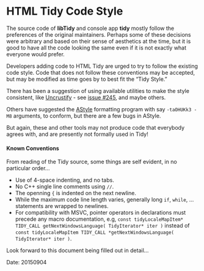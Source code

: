 # HTML Tidy Code Style

The source code of **libTidy** and console app **tidy** mostly follow the preferences of the original maintainers. Perhaps some of these decisions were arbitrary and based on their sense of aesthetics at the time, but it is good to have all the code looking the same even if it is not exactly what everyone would prefer.

Developers adding code to HTML Tidy are urged to try to follow the existing code style. Code that does not follow these conventions may be accepted, but may be modified as time goes by to best fit the “Tidy Style.”

There has been a suggestion of using available utilities to make the style consistent, like [Uncrustify](https://github.com/uncrustify/uncrustify) - see [issue #245](https://github.com/htacg/tidy-html5/issues/245), and maybe others.

Others have suggested the [AStyle](http://astyle.sourceforge.net/) formatting program with say `-taOHUKk3 -M8` arguments, to conform, but there are a few bugs in AStyle.

But again, these and other tools may not produce code that everybody agrees with, and are presently not formally used in Tidy!

#### Known Conventions

From reading of the Tidy source, some things are self evident,  in no particular order...

 - Use of 4-space indenting, and no tabs.
 - No C++ single line comments using `//`.
 - The openning `{` is indented on the next newline.
 - While the maximum code line length varies, generally long `if`, `while`, ... statements are wrapped to newlines.
 - For compatibility with MSVC, pointer operators in declarations must precede any macro documentation, e.g, `const tidyLocaleMapItem* TIDY_CALL getNextWindowsLanguage( TidyIterator* iter )` instead of `const tidyLocaleMapItem TIDY_CALL *getNextWindowsLanguage( TidyIterator* iter )`.



Look forward to this document being filled out in detail...

Date: 20150904
